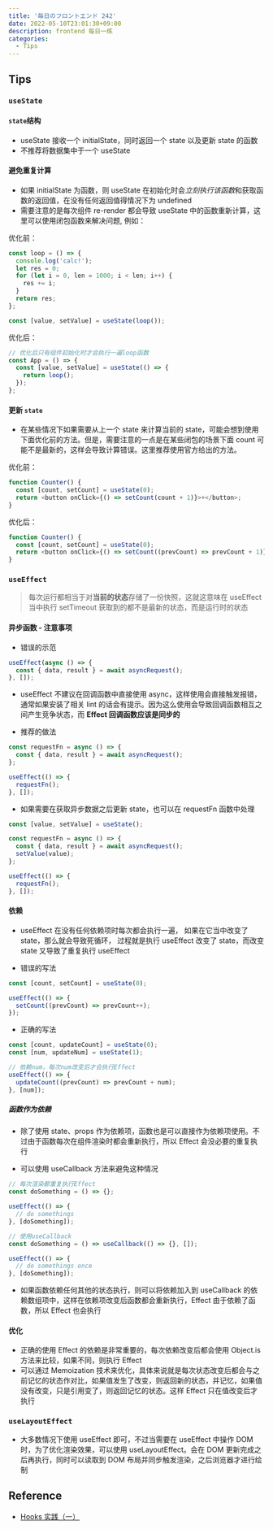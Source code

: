 ```yaml
---
title: '毎日のフロントエンド 242'
date: 2022-05-10T23:01:30+09:00
description: frontend 每日一练
categories:
  - Tips
---
```


## Tips

### `useState`

#### `state`结构

- useState 接收一个 initialState，同时返回一个 state 以及更新 state 的函数
- 不推荐将数据集中于一个 useState

#### 避免重复计算

- 如果 initialState 为函数，则 useState 在初始化时会*立刻执行该函数*和获取函数的返回值，在没有任何返回值得情况下为 undefined
- 需要注意的是每次组件 re-render 都会导致 useState 中的函数重新计算，这里可以使用闭包函数来解决问题, 例如：

优化前：

```js
const loop = () => {
  console.log('calc!');
  let res = 0;
  for (let i = 0, len = 1000; i < len; i++) {
    res += i;
  }
  return res;
};

const [value, setValue] = useState(loop());
```

优化后：

```js
// 优化后只有组件初始化时才会执行一遍loop函数
const App = () => {
  const [value, setValue] = useState(() => {
    return loop();
  });
};
```

#### 更新 `state`

- 在某些情况下如果需要从上一个 state 来计算当前的 state，可能会想到使用下面优化前的方法。但是，需要注意的一点是在某些闭包的场景下面 count 可能不是最新的，这样会导致计算错误。这里推荐使用官方给出的方法。

优化前：

```js
function Counter() {
  const [count, setCount] = useState(0);
  return <button onClick={() => setCount(count + 1)}>+</button>;
}
```

优化后：

```js
function Counter() {
  const [count, setCount] = useState(0);
  return <button onClick={() => setCount((prevCount) => prevCount + 1)}>+</button>;
}
```

### `useEffect`

> 每次运行都相当于对**当前的状态**存储了一份快照，这就这意味在 useEffect 当中执行 setTimeout 获取到的都不是最新的状态，而是运行时的状态

#### 异步函数 - 注意事项

- 错误的示范

```js
useEffect(async () => {
  const { data, result } = await asyncRequest();
}, []);
```

- useEffect 不建议在回调函数中直接使用 async，这样使用会直接触发报错，通常如果安装了相关 lint 的话会有提示。因为这么使用会导致回调函数相互之间产生竞争状态，而 **Effect 回调函数应该是同步的**

- 推荐的做法

```js
const requestFn = async () => {
  const { data, result } = await asyncRequest();
};

useEffect(() => {
  requestFn();
}, []);
```

- 如果需要在获取异步数据之后更新 state，也可以在 requestFn 函数中处理

```js
const [value, setValue] = useState();

const requestFn = async () => {
  const { data, result } = await asyncRequest();
  setValue(value);
};

useEffect(() => {
  requestFn();
}, []);
```

#### 依赖

- useEffect 在没有任何依赖项时每次都会执行一遍， 如果在它当中改变了 state，那么就会导致死循环， 过程就是执行 useEffect 改变了 state，而改变 state 又导致了重复执行 useEffect

- 错误的写法

```js
const [count, setCount] = useState(0);

useEffect(() => {
  setCount((prevCount) => prevCount++);
});
```

- 正确的写法

```js
const [count, updateCount] = useState(0);
const [num, updateNum] = useState(1);

// 依赖num，每次num改变后才会执行Effect
useEffect(() => {
  updateCount((prevCount) => prevCount + num);
}, [num]);
```

##### 函数作为依赖

- 除了使用 state、props 作为依赖项，函数也是可以直接作为依赖项使用。不过由于函数每次在组件渲染时都会重新执行，所以 Effect 会没必要的重复执行

- 可以使用 useCallback 方法来避免这种情况

```js
// 每次渲染都重复执行Effect
const doSomething = () => {};

useEffect(() => {
  // do somethings
}, [doSomething]);
```

```js
// 使用useCallback
const doSomething = () => useCallback(() => {}, []);

useEffect(() => {
  // do somethings once
}, [doSomething]);
```

- 如果函数依赖任何其他的状态执行，则可以将依赖加入到 useCallback 的依赖数组项中，这样在依赖项改变后函数都会重新执行，Effect 由于依赖了函数，所以 Effect 也会执行

#### 优化

- 正确的使用 Effect 的依赖是非常重要的，每次依赖改变后都会使用 Object.is 方法来比较，如果不同，则执行 Effect
- 可以通过 Memoization 技术来优化，具体来说就是每次状态改变后都会与之前记忆的状态作对比，如果值发生了改变，则返回新的状态，并记忆，如果值没有改变，只是引用变了，则返回记忆的状态。这样 Effect 只在值改变后才执行

### `useLayoutEffect`

- 大多数情况下使用 useEffect 即可，不过当需要在 useEffect 中操作 DOM 时，为了优化渲染效果，可以使用 useLayoutEffect。会在 DOM 更新完成之后再执行，同时可以读取到 DOM 布局并同步触发渲染，之后浏览器才进行绘制

## Reference

- [ Hooks 实践（一）](https://www.linxiangjun.com/react-hooks-best-practices-1.html)
